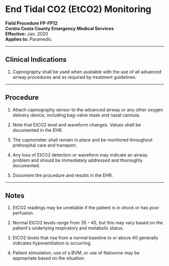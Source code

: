 # End Tidal CO2 (EtCO2) Monitoring

**Field Procedure FP-FP12**  
**Contra Costa County Emergency Medical Services**  
**Effective:** Jan. 2020  
**Applies to:** Paramedic

---

## Clinical Indications

1. Capnography shall be used when available with the use of all advanced airway procedures and as required by treatment guidelines.

---

## Procedure

1. Attach capnography sensor to the advanced airway or any other oxygen delivery device, including bag-valve mask and nasal cannula.

2. Note that EtCO2 level and waveform changes. Values shall be documented in the EHR.

3. The capnometer shall remain in place and be monitored throughout prehospital care and transport.

4. Any loss of EtCO2 detection or waveform may indicate an airway problem and should be immediately addressed and thoroughly documented.

5. Document the procedure and results in the EHR.

---

## Notes

1. EtCO2 readings may be unreliable if the patient is in shock or has poor perfusion.

2. Normal EtCO2 levels range from 35 – 45, but this may vary based on the patient's underlying respiratory and metabolic status.

3. EtCO2 levels that rise from a normal baseline to or above 40 generally indicates hypoventilation is occurring.

4. Patient stimulation, use of a BVM, or use of Naloxone may be appropriate based on the situation.


